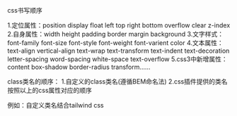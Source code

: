 css书写顺序

1.定位属性：position display float left top right bottom overflow clear z-index
2.自身属性：width height padding border margin background
3.文字样式：font-family font-size font-style font-weight font-varient color
4.文本属性：text-align vertical-align text-wrap text-transform text-indent text-decoration letter-spacing word-spacing white-space text-overflow
5.css3中新增属性：content box-shadow border-radius transform……

class类名的顺序：
1.自定义的class类名(遵循BEM命名法)
2.css插件提供的类名按照以上的css属性对应的顺序

例如：自定义类名结合tailwind css

<div class="demo-container absolute flex justify-center items-center left-10px top-12px overflow-hidden w-full h-full p-10px border-1px border-[#f00] m-24px bg-[#fff] text-32px text-[#0f0]"></div>
<style>
	.demo-container {
		box-shadow: 2px 0 8px 0 rgb(29 35 41 / 5%);
	}
</style>
